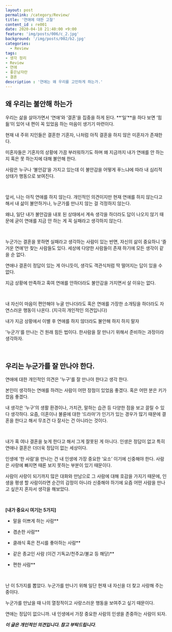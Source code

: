 ```yaml
---
layout: post
permalink: /category/Review/
title: '연애에 대한 고찰'
content_id : re001
date: 2020-04-18 21:40:00 +9:00
feature: 'img/posts/006/c_2.jpg'
background: '/img/posts/002/b2.jpg'
categories:
  - Review
tags:
- 생각 정리
- Review
- 연애
- 좋은남자란
- 결혼
description : '연애는 왜 우리를 고민하게 하는가.'
---
```


## 왜 우리는 불안해 하는가

우리는 삶을 살아가면서 ‘연애’와 ‘결혼’을 집중을 하게 된다. **‘일’**을 하다 보면 ‘힘듦’이 있어 내 편이 꼭 있었음 하는 마음이 생기기 마련이다.

   현재 내 주위 지인들은 결혼한 기혼자,  나처럼 아직 결혼을 하지 않은 미혼자가 존재한다.<br/>

  미혼자들은 기혼자의 상황에 가끔 부러워하기도 하며 왜 지금까지 내가 연애를 안 하는지 혹은 못   하는지에 대해 불안해 한다.

  사람은 누구나 ‘불안감’을 가지고 있는데 이 불안감을 어떻게 푸느냐에 따라 내 심리적 상태가 행동으로 보여진다.

<br/>

  앞서, 나는 아직 연애를 하지 않는다. 개인적인 의견이지만 현재 연애를 하지 않는다고 해서 내 삶이 불안하거나, 누군가를 만나지 않는 걸 걱정하지 않는다.

  왜냐, 일단 내가 불안감을 내포 된 상태에서 계속 생각을 하더라도 답이 나오지 않기 때문에 굳이 연애를 지금 안 하는 게 꼭 실패라고 생각하지 않는다.

<br/>

   누군가는 결혼을 못하면 실패라고 생각하는 사람이 있는 반면, 자신의 삶이 중요하니 ‘즐거운 연애’만 찾는 사람들도 있다. 세상에 다양한 사람들이 존재 하기에 모든 생각이 같을 순 없다.

   연애나 결혼이 정답이 있는 게 아니듯이, 생각도 객관식처럼 딱 떨어지는 답이 있을 수 없다.

   지금 상황에 만족하고 혹여 연애를 안하더라도 불안감을 가지면서 살 이유는 없다.

<br/>

   내 자신이 마음이 편안해야 누굴 만나더라도 혹은 연애를 가장한 소개팅을 하더라도  자연스러운 행동이 나온다. (지극히 개인적인 의견입니다)

   내가 지금 상황에서 이별 후 연애를 하지 않더라도 불안해 하지 하지 말자

   '누군가'를 만나는 건 원래 힘든 법이다. 한사람을 잘 만나기 위해서 준비하는 과정이라 생각하자.

<br/>

## 우리는 누군가를 잘 만나야 한다.

연애에 대한 개인적인 의견은 '누구'를 잘 만나야 한다고 생각 한다.

본인이 생각하는 연애를 하려는 사람이 어떤 장점이 있었음 좋겠다. 혹은 어떤 분은 키가 컸음 좋겠다.

내 생각은 ‘누구’의 생활 환경이나, 가치관, 말하는 습관 등 다양한 점을 보고 끌릴 수 있다 생각하다. 요즘, 이혼이나 불륜에 대한 ‘드라마’가 인기가 있는 경우가 많기 때문에 결혼을 한다고 해서 무조건 다 잘사는 건 아니라는 것이다.

<br/>

내가 혹 여나 결혼을 늦게 한다고 해서 그게 잘못된 게 아니다. 인생은 정답이 없고 특히 연애나 결혼은 더더욱 정답이 없는 세상이다.

인생에 ‘한 사람’을 만나는 건 내 인생에 가장 중요한 ‘요소’ 이기에 신중해야 한다. 사람은 사랑에 빠지면 때론 보지 못하는 부분이 있기 때문이다.

사람이 사랑이 되기까지 많은 대화와 만남으로 그 사람에 대해 호감을 가지기 때문에, 인생을 평생 할 사람이라면 순간의 감정이 아니라 신중해야 하기에 요즘 어떤 사람을 만나고 싶은지 혼자서 생각을 해보았다.

<br/>

**[내가 중요시 여기는 5가지]**

- 말을 이쁘게 하는 사람**

- 겸손한 사람**

- 클래식 혹은 전시를 좋아하는 사람**

- 같은 종교인 사람 (이건 기독교/천주교/불교 등 해당)**

- 편한 사람**



<br/>



난 이 5가지를 뽑았다. 누군가를 만나기 위해 일단 현재 내 자신을 더 찾고 사랑해 주는 중이다.

누군가를 만났을 때 나의 열정적이고 사랑스러운 행동을 보여주고 싶기 때문이다.

연애는 정답이 없으니까. 내 인생에서 가장 중요한 사람의 인생을 존중하는 사람이 되자.



 ***이 글은 개인적인 의견입니다. 참고 부탁드립니다***.
